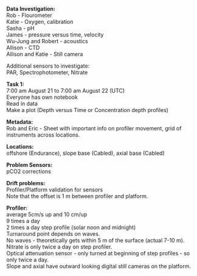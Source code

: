 
**Data Investigation:**  
Rob - Flourometer  
Katie - Oxygen, calibration  
Sasha - pH  
James - pressure versus time, velocity  
Wu-Jung and Robert - acoustics   
Allison - CTD   
Allison and Katie - Still camera   

Additional sensors to investigate:  
PAR, Spectrophotometer, Nitrate  

**Task 1:**  
7:00 am August 21 to 7:00 am August 22 (UTC)  
Everyone has own notebook  
Read in data  
Make a plot (Depth versus Time or Concentration depth profiles)  

**Metadata:**  
Rob and Eric - Sheet with important info on profiler movement, grid of instruments across locations.  

**Locations:**  
offshore (Endurance), slope base (Cabled), axial base (Cabled)  

**Problem Sensors:**  
pCO2 corrections  

**Drift problems:**  
Profiler/Platform validation for sensors   
Note that the offset is 1 m between profiler and platform.  

**Profiler:**  
average 5cm/s up and 10 cm/up  
9 times a day  
2 times a day step profile (solar noon and midnight)  
Turnaround point depends on waves.  
No waves - theoretically gets within 5 m of the surface (actual 7-10 m).  
Nitrate is only twice a day on step profiler.  
Optical attenuation sensor - only turned at beginning of step profiles - so only twice a day.   
Slope and axial have outward looking digital still cameras on the platform.  







 
